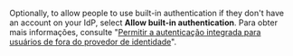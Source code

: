 Optionally, to allow people to use built-in authentication if they don't have an account on your IdP, select **Allow built-in authentication**. Para obter mais informações, consulte "[Permitir a autenticação integrada para usuários de fora do provedor de identidade](/admin/identity-and-access-management/authenticating-users-for-your-github-enterprise-server-instance/allowing-built-in-authentication-for-users-outside-your-identity-provider)".

